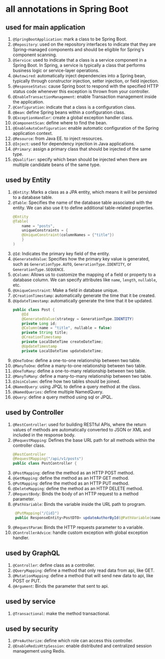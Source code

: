 # all annotations in Spring Boot

## used for main application

1. `@SpringBootApplication`: mark a class to be Spring Boot.
2. `@Repository`: used on the repository interfaces to indicate that they are Spring-managed components and should be eligible for Spring's component scanning.
3. `@Service`: used to indicate that a class is a service component in a Spring Boot. In Spring, a service is typically a class that performs business logic or service-layer operations.
4. `@Autowired`: automatically inject dependencies into a Spring bean, typically through constructor injection, setter injection, or field injection.
5. `@ResponseStatus`: cause Spring boot to respond with the specified HTTP status code whenever this exception is thrown from your controller.
6. `@EnableTransactionManagement`: enable Transaction management inside the application.
7. `@Configuration`: indicate that a class is a configuration class.
8. `@Bean`: define Spring beans within a configuration class.
9. `@ExceptionHandler`: create a global exception handler class.
10. `@ComponentScan`: define where to find the bean.
11. `@EnableAutoConfiguration`: enable automatic configuration of the Spring application context.
12. `@Resource`: from Java EE. to inject resources.
13. `@Inject`: used for dependency injection in Java applications.
14. `@Primary`: assign a primary class that should be injected of the same type.
15. `@Qualifier`: specify which bean should be injected when there are multiple candidate beans of the same type.

## used by Entity

1. `@Entity`: Marks a class as a JPA entity, which means it will be persisted to a database table.
2. `@Table`: Specifies the name of the database table associated with the entity. We can also use it to define additional table-related properties.
    ```java
    @Entity
    @Table(
        name = "posts",
        uniqueConstraints = {
        @UniqueConstraint(columnNames = {"title"})
        }
    )
    ```
3. `@Id`: Indicates the primary key field of the entity.
4. `@GeneratedValue`: Specifies how the primary key value is generated, such as `GenerationType.AUTO`, `GenerationType.IDENTITY`, or `GenerationType.SEQUENCE`.
5. `@Column`: Allows us to customize the mapping of a field or property to a database column. We can specify attributes like `name`, `length`, `nullable`, etc.
6. `@UniqueConstraint`: Make a field in database unique. 
7. `@CreationTimestamp`: automatically generate the time that it be created.
8. `@UpdateTimestamp`: automatically generate the time that it be updated.
    ```java
    public class Post {
        @Id
        @GeneratedValue(strategy = GenerationType.IDENTITY)
        private Long id;
        @Column(name = "title", nullable = false)
        private String title;
        @CreationTimestamp
        private LocalDateTime createDateTime;
        @UpdateTimestamp
        private LocalDateTime updateDateTime;
    ```
9. `@OneToOne`: define a one-to-one relationship between two table.
10. `@ManyToOne`: define a many-to-one relationship between two table.
11. `@OneToMany`: define a one-to-many relationship between two table.
12. `@ManyToMany`: define a many-to-many relationship between two table.
13. `@JoinColumn`: define how two tables should be joined.
14. `@NamedQuery`: using JPQL to define a query method at the class.
15. `@NamedQueries`: define multiple NamedQuery.
16. `@Query`: define a query method using sql or JPQL.

## used by Controller
1. `@RestController`: used for building RESTful APIs, where the return values of methods are automatically converted to JSON or XML and included in the response body. 
2. `@RequestMapping`: Defines the base URL path for all methods within the controller class.
    ```java
    @RestController
    @RequestMapping("/api/v1/posts")
    public class PostController {
    ```
3. `@PostMapping`: define the method as an HTTP POST method.
4. `@GetMapping`: define the method as an HTTP GET method.
5. `@PutMapping`: define the method as an HTTP PUT method.
6. `@DeleteMapping`: define the method as an HTTP DELETE method.
7. `@RequestBody`: Binds the body of an HTTP request to a method parameter.
8. `@PathVariable`: Binds the variable inside the URL path to program.
   ```java
    @PutMapping("/{id}")
    public ResponseEntity<PostDTO> updateAuthorById(@PathVariable(name="id") long id, @RequestBody AuthorDTO authorDTO){
    ```
9. `@RequestParam`: Binds the HTTP requests parameter to a variable.
10. `@ControllerAdvice`: handle custom exception with global exception handler.

## used by GraphQL
1. `@Controller`: define class as a controller.
2. `@QueryMapping`: define a method that only read data from api, like GET.
3. `@MutationMapping`: define a method that will send new data to api, like POST or PUT.
4. `@Argument`: Binds the parameter that sent to api.

## used by service
1. `@Transactional`: make the method transactional.

## used by security
1. `@PreAuthorize`: define which role can access this controller.
2. `@EnableRedisHttpSession`: enable distributed and centralized session management using Redis.